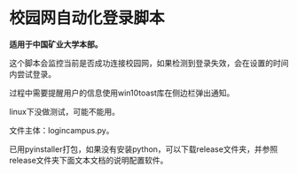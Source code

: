 # 校园网自动化登录脚本

**适用于中国矿业大学本部。**

这个脚本会监控当前是否成功连接校园网，如果检测到登录失效，会在设置的时间内尝试登录。

过程中需要提醒用户的信息使用win10toast库在侧边栏弹出通知。

linux下没做测试，可能不能用。

文件主体：logincampus.py。

已用pyinstaller打包，如果没有安装python，可以下载release文件夹，并参照release文件夹下面文本文档的说明配置软件。
